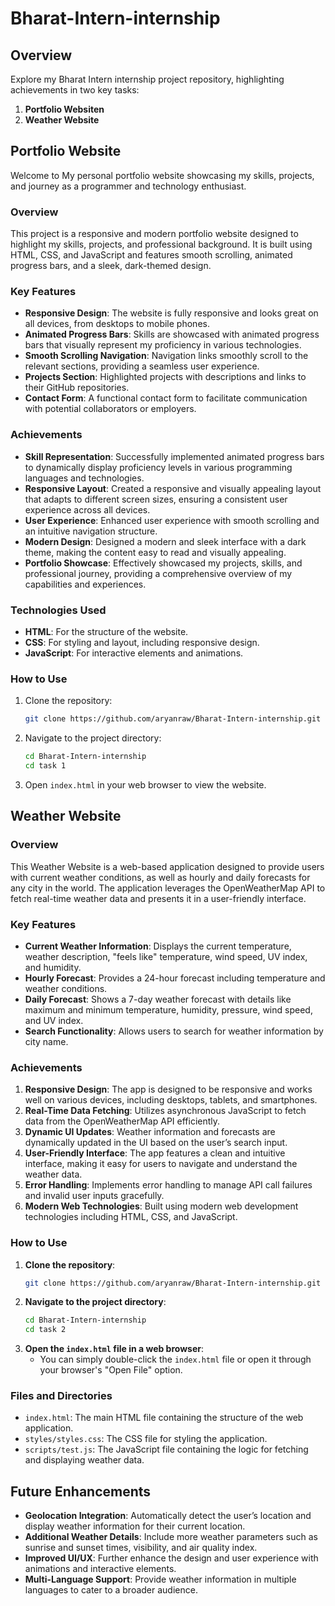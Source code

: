 # Bharat-Intern-internship

## Overview

Explore my Bharat Intern internship project repository, highlighting achievements in two key tasks:

1. **Portfolio Websiten**
2. **Weather Website**

## Portfolio Website

Welcome to My personal portfolio website showcasing my skills, projects, and journey as a programmer and technology enthusiast.

### Overview

This project is a responsive and modern portfolio website designed to highlight my skills, projects, and professional background. It is built using HTML, CSS, and JavaScript and features smooth scrolling, animated progress bars, and a sleek, dark-themed design.

### Key Features

- **Responsive Design**: The website is fully responsive and looks great on all devices, from desktops to mobile phones.
- **Animated Progress Bars**: Skills are showcased with animated progress bars that visually represent my proficiency in various technologies.
- **Smooth Scrolling Navigation**: Navigation links smoothly scroll to the relevant sections, providing a seamless user experience.
- **Projects Section**: Highlighted projects with descriptions and links to their GitHub repositories.
- **Contact Form**: A functional contact form to facilitate communication with potential collaborators or employers.

### Achievements

- **Skill Representation**: Successfully implemented animated progress bars to dynamically display proficiency levels in various programming languages and technologies.
- **Responsive Layout**: Created a responsive and visually appealing layout that adapts to different screen sizes, ensuring a consistent user experience across all devices.
- **User Experience**: Enhanced user experience with smooth scrolling and an intuitive navigation structure.
- **Modern Design**: Designed a modern and sleek interface with a dark theme, making the content easy to read and visually appealing.
- **Portfolio Showcase**: Effectively showcased my projects, skills, and professional journey, providing a comprehensive overview of my capabilities and experiences.

### Technologies Used

- **HTML**: For the structure of the website.
- **CSS**: For styling and layout, including responsive design.
- **JavaScript**: For interactive elements and animations.

### How to Use

1. Clone the repository:
    ```bash
    git clone https://github.com/aryanraw/Bharat-Intern-internship.git
    ```
2. Navigate to the project directory:
    ```bash
    cd Bharat-Intern-internship
    cd task 1
    ```
3. Open `index.html` in your web browser to view the website.

## Weather Website

### Overview

This Weather Website is a web-based application designed to provide users with current weather conditions, as well as hourly and daily forecasts for any city in the world. The application leverages the OpenWeatherMap API to fetch real-time weather data and presents it in a user-friendly interface. 

### Key Features
- **Current Weather Information**: Displays the current temperature, weather description, "feels like" temperature, wind speed, UV index, and humidity.
- **Hourly Forecast**: Provides a 24-hour forecast including temperature and weather conditions.
- **Daily Forecast**: Shows a 7-day weather forecast with details like maximum and minimum temperature, humidity, pressure, wind speed, and UV index.
- **Search Functionality**: Allows users to search for weather information by city name.

### Achievements

1. **Responsive Design**: The app is designed to be responsive and works well on various devices, including desktops, tablets, and smartphones.
2. **Real-Time Data Fetching**: Utilizes asynchronous JavaScript to fetch data from the OpenWeatherMap API efficiently.
3. **Dynamic UI Updates**: Weather information and forecasts are dynamically updated in the UI based on the user’s search input.
4. **User-Friendly Interface**: The app features a clean and intuitive interface, making it easy for users to navigate and understand the weather data.
5. **Error Handling**: Implements error handling to manage API call failures and invalid user inputs gracefully.
6. **Modern Web Technologies**: Built using modern web development technologies including HTML, CSS, and JavaScript.

### How to Use

1. **Clone the repository**:
   ```bash
   git clone https://github.com/aryanraw/Bharat-Intern-internship.git
   ```
2. **Navigate to the project directory**:
   ```bash
   cd Bharat-Intern-internship
   cd task 2
   ```
3. **Open the `index.html` file in a web browser**:
   - You can simply double-click the `index.html` file or open it through your browser's "Open File" option.

### Files and Directories

- `index.html`: The main HTML file containing the structure of the web application.
- `styles/styles.css`: The CSS file for styling the application.
- `scripts/test.js`: The JavaScript file containing the logic for fetching and displaying weather data.

## Future Enhancements

- **Geolocation Integration**: Automatically detect the user’s location and display weather information for their current location.
- **Additional Weather Details**: Include more weather parameters such as sunrise and sunset times, visibility, and air quality index.
- **Improved UI/UX**: Further enhance the design and user experience with animations and interactive elements.
- **Multi-Language Support**: Provide weather information in multiple languages to cater to a broader audience.

